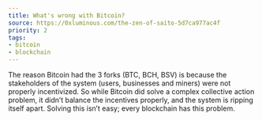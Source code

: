 ```yaml
---
title: What's wrong with Bitcoin?
source: https://0xluminous.com/the-zen-of-saito-5d7ca977ac4f
priority: 2
tags:
- bitcoin
- blockchain
---
```


The reason Bitcoin had the 3 forks (BTC, BCH, BSV) is because the stakeholders of the system (users, businesses and miners) were not properly incentivized.
So while Bitcoin did solve a complex collective action problem, it didn’t balance the incentives properly, and the system is ripping itself apart.
Solving this isn’t easy; every blockchain has this problem.

